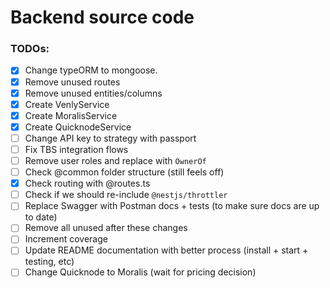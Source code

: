 # Backend source code

### TODOs:

- [x] Change typeORM to mongoose.
- [x] Remove unused routes
- [x] Remove unused entities/columns
- [x] Create VenlyService
- [x] Create MoralisService
- [x] Create QuicknodeService
- [ ] Change API key to strategy with passport
- [ ] Fix TBS integration flows
- [ ] Remove user roles and replace with `OwnerOf`
- [ ] Check @common folder structure (still feels off)
- [x] Check routing with @routes.ts
- [ ] Check if we should re-include `@nestjs/throttler`
- [ ] Replace Swagger with Postman docs + tests (to make sure docs are up to date)
- [ ] Remove all unused after these changes
- [ ] Increment coverage
- [ ] Update README documentation with better process (install + start + testing, etc)
- [ ] Change Quicknode to Moralis (wait for pricing decision)
